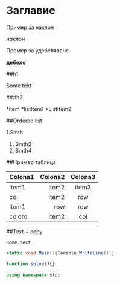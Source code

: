 # Заглавие



Пример за наклон

*наклон*

Премер за удебеляване

**дебело**

##h1

Some text

###h2

*item
*listItem1
*ListItem2



##Ordered list

1.Smth
1. Smth2
1. Smth4


##Пример таблица

|Colona1|Colona2|Colona3|
|:---|---:|:---:|
|item1|item2|item3|
|col|item2|row|
|item1|row|row|
|coloro|item2|col|

##Text + copy

```
Some text
```

``` c#
static void Main(){Console.WriteLine();}
```

``` javascript
function solve(){}
```

```c++
using namespace std;
```
